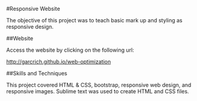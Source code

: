 #Responsive Website


The objective of this project was to teach basic mark up and styling as responsive design.

##Website

Access the website by clicking on the following url:

http://garcrich.github.io/web-optimization

##Skills and Techniques

This project covered HTML & CSS, bootstrap, responsive web design, and responsive images. Sublime text was used to create HTML and CSS files.
